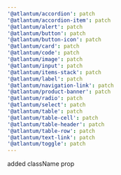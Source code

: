 ```yaml
---
'@atlantum/accordion': patch
'@atlantum/accordion-item': patch
'@atlantum/alert': patch
'@atlantum/button': patch
'@atlantum/button-icon': patch
'@atlantum/card': patch
'@atlantum/code': patch
'@atlantum/image': patch
'@atlantum/input': patch
'@atlantum/items-stack': patch
'@atlantum/label': patch
'@atlantum/navigation-link': patch
'@atlantum/product-banner': patch
'@atlantum/radio': patch
'@atlantum/select': patch
'@atlantum/table': patch
'@atlantum/table-cell': patch
'@atlantum/table-header': patch
'@atlantum/table-row': patch
'@atlantum/text-link': patch
'@atlantum/toggle': patch
---
```


added className prop
